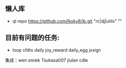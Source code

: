 ## 懒人库
* ql repo https://github.com/lksky8/jb.git "rc|dj|utils" ""

## 目前有问题的任务:
* loop
cfdtx
daily
joy_reward
daily_egg
jxsign

集成：wen smiek Tsukasa007 jiulan cdle
